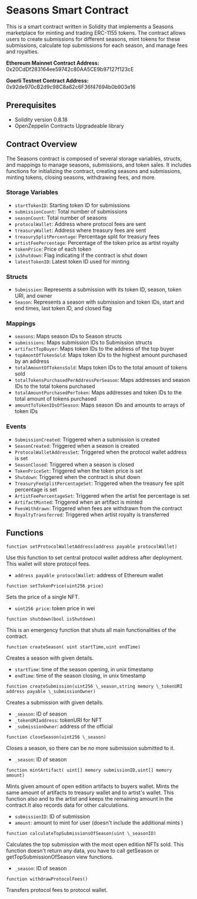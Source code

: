 # Seasons Smart Contract

This is a smart contract written in Solidity that implements a Seasons marketplace for minting and trading ERC-1155 tokens. The contract allows users to create submissions for different seasons, mint tokens for these submissions, calculate top submissions for each season, and manage fees and royalties.

**Ethereum Mainnet Contract Address:**
0x20CdDf283164ee59742c80AA5CE9b97127f123cE

**Goerli Testnet Contract Address:**
0x92de970cB2d9c98C8a62c6F36f47694b0b903e16

## Prerequisites

- Solidity version 0.8.18
- OpenZeppelin Contracts Upgradeable library

## Contract Overview

The Seasons contract is composed of several storage variables, structs, and mappings to manage seasons, submissions, and token sales. It includes functions for initializing the contract, creating seasons and submissions, minting tokens, closing seasons, withdrawing fees, and more.

### Storage Variables

- `startTokenID`: Starting token ID for submissions
- `submissionCount`: Total number of submissions
- `seasonCount`: Total number of seasons
- `protocolWallet`: Address where protocol fees are sent
- `treasuryWallet`: Address where treasury fees are sent
- `treasurySplitPercentage`: Percentage split for treasury fees
- `artistFeePercentage`: Percentage of the token price as artist royalty
- `tokenPrice`: Price of each token
- `isShutdown`: Flag indicating if the contract is shut down
- `latestTokenID`: Latest token ID used for minting

### Structs

- `Submission`: Represents a submission with its token ID, season, token URI, and owner
- `Season`: Represents a season with submission and token IDs, start and end times, last token ID, and closed flag

### Mappings

- `seasons`: Maps season IDs to Season structs
- `submissions`: Maps submission IDs to Submission structs
- `artifactTopBuyer`: Maps token IDs to the address of the top buyer
- `topAmontOfTokenSold`: Maps token IDs to the highest amount purchased by an address
- `totalAmountOfTokensSold`: Maps token IDs to the total amount of tokens sold
- `totalTokensPurchasedPerAddressPerSeason`: Maps addresses and season IDs to the total tokens purchased
- `totalAmountPurchasedPerToken`: Maps addresses and token IDs to the total amount of tokens purchased
- `amountToTokenIDsOfSeason`: Maps season IDs and amounts to arrays of token IDs

### Events

- `SubmissionCreated`: Triggered when a submission is created
- `SeasonCreated`: Triggered when a season is created
- `ProtocolWalletAddressSet`: Triggered when the protocol wallet address is set
- `SeasonClosed`: Triggered when a season is closed
- `TokenPriceSet`: Triggered when the token price is set
- `Shutdown`: Triggered when the contract is shut down
- `TreasuryFeeSplitPercentageSet`: Triggered when the treasury fee split percentage is set
- `ArtistFeePercentageSet`: Triggered when the artist fee percentage is set
- `ArtifactMinted`: Triggered when an artifact is minted
- `FeesWithdrawn`: Triggered when fees are withdrawn from the contract
- `RoyaltyTransferred`: Triggered when artist royalty is transferred

## Functions

`function setProtocolWalletAddress(address payable protocolWallet)`

Use this function to set central protocol wallet address after deployment. This wallet will store protocol fees.

- `address payable protocolWallet`: address of Ethereum wallet

`function setTokenPrice(uint256 price)`

Sets the price of a single NFT.

- `uint256 price`: token price in wei

`function shutdown(bool isShutdown)`

This is an emergency function that shuts all main functionalities of the contract.

`function createSeason( uint startTime,uint endTime)`

Creates a season with given details.

- `startTime`: time of the season opening, in unix timestamp
- `endTime`: time of the season closing, in unix timestamp

`function createSubmission(uint256 \_season,string memory \_tokenURI address payable \_submissionOwner)`

Creates a submission with given details.

- `_season`: ID of season
- `_tokenURIaddress`: tokenURI for NFT
- `_submissionOwner`: address of the official

`function closeSeason(uint256 \_season)`

Closes a season, so there can be no more submission submitted to it.

- `_season`: ID of season

`function mintArtifact( uint[] memory submissionID,uint[] memory amount)`

Mints given amount of open edition artifacts to buyers wallet. Mints the same amount of artifacts to treasury wallet and to artist's wallet. This function also and to the artist and keeps the remaining amount in the contract.It also records data for other calculations.

- `submissionID`: ID of submission
- `amount`: amount to mint for user (doesn't include the additional mints )

`function calculateTopSubmissionsOfSeason(uint \_seasonID)`

Calculates the top submission with the most open edition NFTs sold. This function doesn't return any data, you have to call getSeason or getTopSubmissionOfSeason view functions.

- `_season`: ID of season

`function withdrawProtocolFees()`

Transfers protocol fees to protocol wallet.
